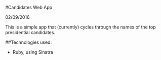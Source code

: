 #Candidates Web App

02/09/2016

This is a simple app that (currently) cycles through the names of the top presidential candidates.

##Technologies used:
* Ruby, using Sinatra
